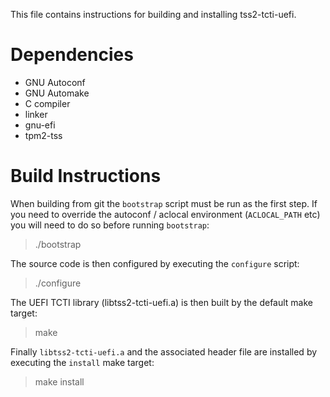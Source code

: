 This file contains instructions for building and installing tss2-tcti-uefi.

# Dependencies
* GNU Autoconf
* GNU Automake
* C compiler
* linker
* gnu-efi
* tpm2-tss

# Build Instructions
When building from git the `bootstrap` script must be run as the first step.
If you need to override the autoconf / aclocal environment (`ACLOCAL_PATH`
etc) you will need to do so before running `bootstrap`:
> ./bootstrap

The source code is then configured by executing the `configure` script:
> ./configure

The UEFI TCTI library (libtss2-tcti-uefi.a) is then built by the default
make target:
> make

Finally `libtss2-tcti-uefi.a` and the associated header file are installed by
executing the `install` make target:
> make install
